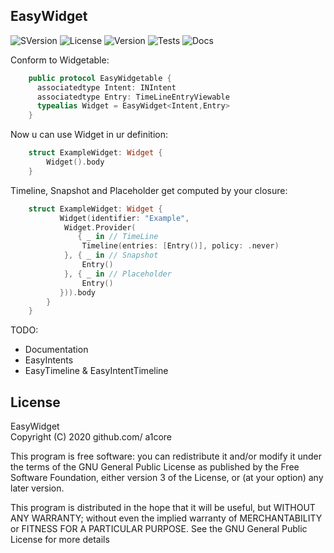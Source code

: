 ## EasyWidget

![SVersion](https://img.shields.io/badge/Swift-5.3-orange)
![License](https://img.shields.io/badge/license-GPL--3.0-red) ![Version](https://img.shields.io/badge/version-alpha-red) 
![Tests](https://img.shields.io/badge/test%20coverage-0%25-red) 
![Docs](https://img.shields.io/badge/doc-0%25-red) 

Conform to Widgetable:
```swift
    public protocol EasyWidgetable {
      associatedtype Intent: INIntent
      associatedtype Entry: TimeLineEntryViewable
      typealias Widget = EasyWidget<Intent,Entry>
    }
```

Now u can use Widget in ur definition:

```swift
    struct ExampleWidget: Widget {
        Widget().body
    }
 ```
 
Timeline, Snapshot and Placeholder get computed by your closure:
```swift
    struct ExampleWidget: Widget {
           Widget(identifier: "Example",
            Widget.Provider(
               { _ in // TimeLine
                Timeline(entries: [Entry()], policy: .never)
            }, { _ in // Snapshot
                Entry()
            }, { _ in // Placeholder
                Entry()
           })).body
        }
    }
```

TODO:
-  Documentation
-  EasyIntents 
-  EasyTimeline & EasyIntentTimeline


## License
 EasyWidget  
 Copyright (C) 2020  github.com/ a1core

 This program is free software: you can redistribute it and/or modify
 it under the terms of the GNU General Public License as published by
 the Free Software Foundation, either version 3 of the License, or
   (at your option) any later version.

   This program is distributed in the hope that it will be useful,
   but WITHOUT ANY WARRANTY; without even the implied warranty of
   MERCHANTABILITY or FITNESS FOR A PARTICULAR PURPOSE.  See the
   GNU General Public License for more details



